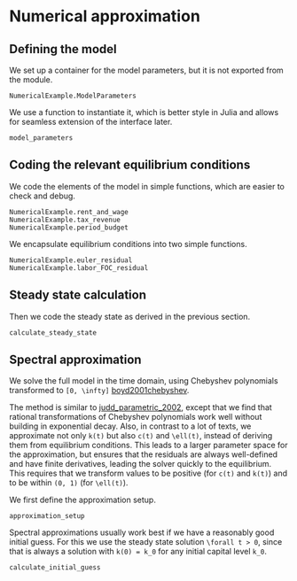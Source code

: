 # Numerical approximation

## Defining the model

We set up a container for the model parameters, but it is not exported from the module.
```@docs
NumericalExample.ModelParameters
```
We use a function to instantiate it, which is better style in Julia and allows for seamless extension of the interface later.
```@docs
model_parameters
```

## Coding the relevant equilibrium conditions

We code the elements of the model in simple functions, which are easier to check and debug.
```@docs
NumericalExample.rent_and_wage
NumericalExample.tax_revenue
NumericalExample.period_budget
```

We encapsulate equilibrium conditions into two simple functions.
```@docs
NumericalExample.euler_residual
NumericalExample.labor_FOC_residual
```

## Steady state calculation

Then we code the steady state as derived in the previous section.
```@docs
calculate_steady_state
```

## Spectral approximation

We solve the full model in the time domain, using Chebyshev polynomials transformed to ``[0, \infty]`` [boyd2001chebyshev](@cite). 

The method is similar to [judd_parametric_2002](@cite), except that we find that rational transformations of Chebyshev polynomials work well without building in exponential decay. Also, in contrast to a lot of texts, we approximate not only ``k(t)`` but also ``c(t)`` and ``\ell(t)``, instead of deriving them from equilibrium conditions. This leads to a larger parameter space for the approximation, but ensures that the residuals are always well-defined and have finite derivatives, leading the solver quickly to the equilibrium. This requires that we transform values to be positive (for ``c(t)`` and ``k(t)``) and to be within ``(0, 1)`` (for ``\ell(t)``).

We first define the approximation setup.

```@docs
approximation_setup
```

Spectral approximations usually work best if we have a reasonably good initial guess. For this we use the steady state solution ``\forall t > 0``, since that is always a solution with ``k(0) = k_0`` for any initial capital level ``k_0``.

```@docs
calculate_initial_guess
```
